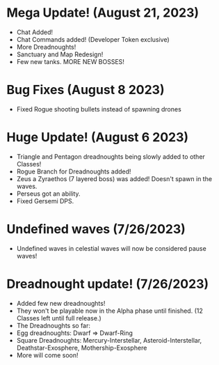 # Mega Update! (August 21, 2023)
- Chat Added!
- Chat Commands added! (Developer Token exclusive)
- More Dreadnoughts!
- Sanctuary and Map Redesign!
- Few new tanks. MORE NEW BOSSES!

# Bug Fixes (August 8 2023)
- Fixed Rogue shooting bullets instead of spawning drones

# Huge Update! (August 6 2023)
- Triangle and Pentagon dreadnoughts being slowly added to other Classes!
- Rogue Branch for Dreadnoughts added!
- Zeus a Zyraethos (7 layered boss) was added! Doesn't spawn in the waves.
- Perseus got an ability.
- Fixed Gersemi DPS.

# Undefined waves (7/26/2023)
- Undefined waves in celestial waves will now be considered pause waves!

# Dreadnought update! (7/26/2023)
- Added few new dreadnoughts!
- They won't be playable now in the Alpha phase until finished. (12 Classes left until full release.)
- The Dreadnoughts so far:
- Egg dreadnoughts: Dwarf => Dwarf-Ring
- Square Dreadnoughts: Mercury-Interstellar, Asteroid-Interstellar, Deathstar-Exosphere, Mothership-Exosphere
- More will come soon!